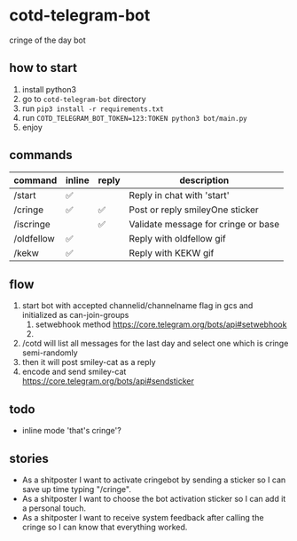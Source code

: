 # cotd-telegram-bot

cringe of the day bot

## how to start

1. install python3
2. go to `cotd-telegram-bot` directory
3. run `pip3 install -r requirements.txt`
4. run `COTD_TELEGRAM_BOT_TOKEN=123:TOKEN python3 bot/main.py`
5. enjoy

## commands

| command   | inline | reply | description |
|-----------|--------|-------|-------------|
| /start    | ✅ | | Reply in chat with 'start' |
| /cringe   | ✅ | ✅ | Post or reply smileyOne sticker |
| /iscringe | | ✅ | Validate message for cringe or base |
| /oldfellow | ✅ | | Reply with oldfellow gif |
| /kekw | ✅ | | Reply with KEKW gif |

## flow

1. start bot with accepted channelid/channelname flag in gcs and initialized as can-join-groups
   1. setwebhook method <https://core.telegram.org/bots/api#setwebhook>
   2.
2. /cotd will list all messages for the last day and select one which is cringe semi-randomly
3. then it will post smiley-cat as a reply
4. encode and send smiley-cat <https://core.telegram.org/bots/api#sendsticker>

## todo

* inline mode 'that's cringe'?

## stories

- As a shitposter I want to activate cringebot by sending a sticker so I can save up time typing "/cringe".
- As a shitposter I want to choose the bot activation sticker so I can add it a personal touch.
- As a shitposter I want to receive system feedback after calling the cringe so I can know that everything worked.
